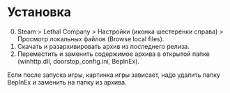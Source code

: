 # Установка

0. Steam > Lethal Company > Настройки (иконка шестеренки справа) > Просмотр локальных файлов (Browse local files).
0. Скачать и разархивировать архив из последнего релиза.
0. Переместить и заменить содержимое архива в открытой папке (winhttp.dll, doorstop_config.ini, BepInEx).

Если после запуска игры, картинка игры зависает, надо удалить папку BepInEx и заменить на папку из архива.
